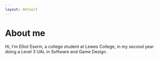 ```yaml
---
layout: default
---
```


# About me

Hi, I'm Elliot Eserin, a college student at Lewes College, in my second year doing a Level 3 UAL in Software and Game Design.
